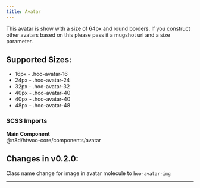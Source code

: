 ```yaml
---
title: Avatar
---
```


This avatar is show with a size of 64px and round borders. If you construct other avatars based on this please pass it a mugshot url and a size parameter.

## Supported Sizes:

* 16px - .hoo-avatar-16
* 24px - .hoo-avatar-24
* 32px - .hoo-avatar-32
* 40px - .hoo-avatar-40
* 40px - .hoo-avatar-40
* 48px - .hoo-avatar-48

### SCSS Imports

**Main Component**\
@n8d/htwoo-core/components/avatar

## Changes in v0.2.0:

Class name change for image in avatar molecule to `hoo-avatar-img`

***
